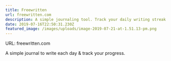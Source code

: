 ```yaml
---
title: Freewritten
url: freewritten.com
description: A simple journaling tool. Track your daily writing streak.
date: 2019-07-16T22:50:31.230Z
featured_image: /images/uploads/image-2019-07-21-at-1.51.13-pm.png
---
```

URL: freewritten.com

A simple journal to write each day & track your progress.
